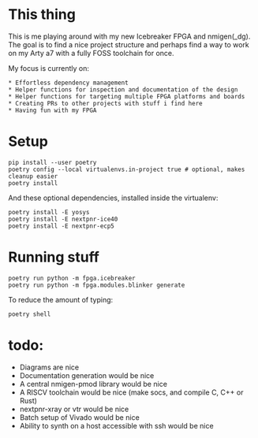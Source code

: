 # This thing

This is me playing around with my new Icebreaker FPGA and nmigen(_dg).
The goal is to find a nice project structure and perhaps find a way to
work on my Arty a7 with a fully FOSS toolchain for once.

My focus is currently on:

	* Effortless dependency management
	* Helper functions for inspection and documentation of the design
	* Helper functions for targeting multiple FPGA platforms and boards
	* Creating PRs to other projects with stuff i find here
	* Having fun with my FPGA

# Setup

	pip install --user poetry
	poetry config --local virtualenvs.in-project true # optional, makes cleanup easier
	poetry install

And these optional dependencies, installed inside the virtualenv:

	poetry install -E yosys
	poetry install -E nextpnr-ice40
	poetry install -E nextpnr-ecp5

# Running stuff

	poetry run python -m fpga.icebreaker
	poetry run python -m fpga.modules.blinker generate

To reduce the amount of typing:

	poetry shell


# todo:

* Diagrams are nice
* Documentation generation would be nice
* A central nmigen-pmod library would be nice
* A RISCV toolchain would be nice (make socs, and compile C, C++ or Rust)
* nextpnr-xray or vtr would be nice
* Batch setup of Vivado would be nice
* Ability to synth on a host accessible with ssh would be nice
